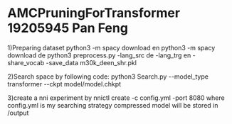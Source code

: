 # AMCPruningForTransformer 19205945 Pan Feng
1)Preparing dataset
python3 -m spacy download en
python3 -m spacy download de
python3 preprocess.py -lang_src de -lang_trg en -share_vocab -save_data m30k_deen_shr.pkl

2)Search space by following code:
python3 Search.py --model_type transformer --ckpt model/model.chkpt

3)create a nni experiment by
nnictl create -c config.yml -port 8080
where config.yml is my searching strategy
compressed model will be stored in /output
